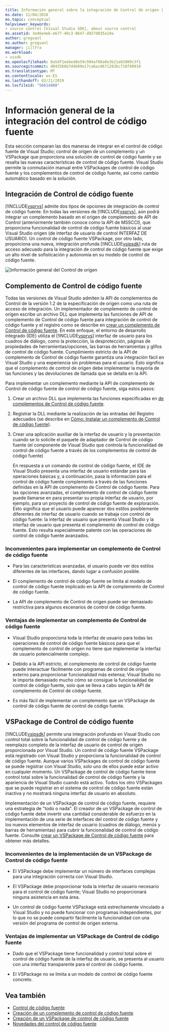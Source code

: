 ```yaml
---
title: Información general sobre la integración de Control de origen | Documentos de Microsoft
ms.date: 11/04/2016
ms.topic: conceptual
helpviewer_keywords:
- source control [Visual Studio SDK], about source control
ms.assetid: 3a46e4eb-e677-49c3-8647-d927d035a19a
author: gregvanl
ms.author: gregvanl
manager: jillfra
ms.workload:
- vssdk
ms.openlocfilehash: 8a5df1eebed8e59c994af88a0e3b21e02009c3f1
ms.sourcegitcommit: d0425b6b7d4b99e17ca6ac0671282bc718f80910
ms.translationtype: MT
ms.contentlocale: es-ES
ms.lasthandoff: 02/21/2019
ms.locfileid: "56614888"
---
```

# <a name="source-control-integration-overview"></a>Información general de la integración del control de código fuente
Esta sección comparan las dos maneras de integrar en el control de código fuente de Visual Studio; control de origen de un complemento y un VSPackage que proporciona una solución de control de código fuente y se resalta las nuevas características de control de código fuente. Visual Studio permite la conmutación manual entre VSPackages de control de código fuente y los complementos de control de código fuente, así como cambio automático basado en la solución.

## <a name="source-control-integration"></a>Integración de Control de código fuente
 [!INCLUDE[vsprvs](../../code-quality/includes/vsprvs_md.md)] admite dos tipos de opciones de integración de control de código fuente. En todas las versiones de [!INCLUDE[vsprvs](../../code-quality/includes/vsprvs_md.md)], aún podrá integrar un complemento basado en el origen de complemento de API de Control (anteriormente también conoce como la API de MSSCCI), que proporciona funcionalidad de control de código fuente básicos al usar Visual Studio origen (de interfaz de usuario de control INTERFAZ DE USUARIO). Un control de código fuente VSPackage, por otro lado, proporciona una nueva, integración profunda [!INCLUDE[vsipsdk](../../extensibility/includes/vsipsdk_md.md)] ruta de acceso adecuado para la integración de control de código fuente que exige un alto nivel de sofisticación y autonomía en su modelo de control de código fuente.

 ![Información general del Control de origen](../../extensibility/internals/media/sourcectnrloverview.gif "SourceCtnrlOverview")

## <a name="source-control-plug-in"></a>Complemento de Control de código fuente
 Todas las versiones de Visual Studio admiten la API de complementos de Control de la versión 1.2 de la especificación de origen como una ruta de acceso de integración. Un implementador de complemento de control de origen escribe un archivo DLL que implementa las funciones de API de complemento de Control de código fuente para integración de control de código fuente y el registro como se describe en [crear un complemento de Control de código fuente](../../extensibility/internals/creating-a-source-control-plug-in.md). En este enfoque, el entorno de desarrollo integrado (IDE) utiliza el [!INCLUDE[vsprvs](../../code-quality/includes/vsprvs_md.md)] interfaz de usuario para los cuadros de diálogo, como la protección, la desprotección, páginas de propiedades de herramientas/opciones, las barras de herramientas y glifos de control de código fuente. Cumplimiento estricto de la API de complemento de Control de código fuente garantiza una integración fácil en Visual Studio y una experiencia sin problemas para el usuario. Esto significa que el complemento de control de origen debe implementar la mayoría de las funciones y las devoluciones de llamada que se detalla en la API.

 Para implementar un complemento mediante la API de complemento de Control de código fuente de control de código fuente, siga estos pasos:

1. Crear un archivo DLL que implementa las funciones especificadas en [de complementos de Control de código fuente](../../extensibility/source-control-plug-ins.md).

2. Registrar la DLL mediante la realización de las entradas del Registro adecuados (se describe en [Cómo: Instalar un complemento de Control de código fuente](../../extensibility/internals/how-to-install-a-source-control-plug-in.md)).

3. Crear una aplicación auxiliar de la interfaz de usuario y la presentación cuando se lo solicite el paquete de adaptador de Control de código fuente (el componente de Visual Studio que controla la funcionalidad de control de código fuente a través de los complementos de control de código fuente)

   En respuesta a un comando de control de código fuente, el IDE de Visual Studio presenta una interfaz de usuario estándar para las operaciones básicas y, a continuación, pasa la información para el control de código fuente complemento a través de las funciones definidas en la API de complemento de Control de código fuente. Para las opciones avanzadas, el complemento de control de código fuente puede llamarse en para presentar su propia interfaz de usuario, por ejemplo, para un proyecto de control de código fuente de exploración. Esto significa que el usuario puede aparecer dos estilos posiblemente diferentes de interfaz de usuario cuando se trabaja con control de código fuente: la interfaz de usuario que presenta Visual Studio y la interfaz de usuario que presenta el complemento de control de código fuente. Esto resulta especialmente patente con las operaciones de control de código fuente avanzados.

### <a name="drawbacks-to-implementing-a-source-control-plug-in"></a>Inconvenientes para implementar un complemento de Control de código fuente

-   Para las características avanzadas, el usuario puede ver dos estilos diferentes de las interfaces, dando lugar a confusión posible.

-   El complemento de control de código fuente se limita al modelo de control de código fuente implicado en la API de complemento de Control de código fuente.

-   La API de complemento de Control de origen puede ser demasiado restrictiva para algunos escenarios de control de código fuente.

### <a name="advantages-to-implementing-a-source-control-plug-in"></a>Ventajas de implementar un complemento de Control de código fuente

-   Visual Studio proporciona toda la interfaz de usuario para todas las operaciones de control de código fuente básicos para que el complemento de control de origen no tiene que implementar la interfaz de usuario potencialmente complejo.

-   Debido a la API estricto, el complemento de control de código fuente puede interactuar fácilmente con programas de control de origen externo para proporcionar funcionalidad más extensa; Visual Studio no le importa demasiado mucho cómo se consigue la funcionalidad de control de código fuente, solo que se lleva a cabo según la API de complemento de Control de código fuente.

-   Es más fácil de implementar un complemento que un VSPackage de control de código fuente de control de código fuente.

## <a name="source-control-vspackage"></a>VSPackage de Control de código fuente
 [!INCLUDE[vsipsdk](../../extensibility/includes/vsipsdk_md.md)] permite una integración profunda en Visual Studio con control total sobre la funcionalidad de control de código fuente y de reemplazo completo de la interfaz de usuario de control de origen proporcionada por Visual Studio. Un control de código fuente VSPackage está registrado con Visual Studio y proporciona la funcionalidad de control de código fuente. Aunque varios VSPackages de control de código fuente se puede registrar con Visual Studio, solo uno de ellos puede estar activo en cualquier momento. Un VSPackage de control de código fuente tiene control total sobre la funcionalidad de control de código fuente y la apariencia de Visual Studio cuando está activo. Todos los otro VSPackages que se puede registrar en el sistema de control de código fuente están inactiva y no mostrará ninguna interfaz de usuario en absoluto.

 Implementación de un VSPackage de control de código fuente, requiere una estrategia de "todo o nada". El creador de un VSPackage de control de código fuente debe invertir una cantidad considerable de esfuerzo en la implementación de una serie de interfaces del control de código fuente y los nuevos elementos de interfaz de usuario (cuadros de diálogo, menús y barras de herramientas) para cubrir la funcionalidad de control de código fuente. Consulte [crear un VSPackage de Control de código fuente](../../extensibility/internals/creating-a-source-control-vspackage.md) para obtener más detalles.

### <a name="drawbacks-to-implementing-a-source-control-vspackage"></a>Inconvenientes de la implementación de un VSPackage de Control de código fuente

-   El VSPackage debe implementar un número de interfaces complejas para una integración correcta con Visual Studio.

-   El VSPackage debe proporcionar toda la interfaz de usuario necesario para el control de código fuente; Visual Studio no proporcionará ninguna asistencia en esta área.

-   Un control de código fuente VSPackage está estrechamente vinculado a Visual Studio y no puede funcionar con programas independientes, por lo que no se puede compartir fácilmente la funcionalidad con una versión del programa de control de origen externa.

### <a name="advantages-to-implementing-a-source-control-vspackage"></a>Ventajas de implementar un VSPackage de Control de código fuente

-   Dado que el VSPackage tiene funcionalidad y control total sobre el control de código fuente de la interfaz de usuario, se presenta al usuario con una interfaz transparente para el control de código fuente.

-   El VSPackage no se limita a un modelo de control de código fuente concreto.

## <a name="see-also"></a>Vea también
- [Control de código fuente](../../extensibility/internals/source-control.md)
- [Creación de un complemento de control de código fuente](../../extensibility/internals/creating-a-source-control-plug-in.md)
- [Creación de un VSPackage de control de código fuente](../../extensibility/internals/creating-a-source-control-vspackage.md)
- [Novedades del control de código fuente](../../extensibility/internals/what-s-new-in-source-control.md)